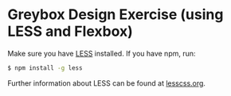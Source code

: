 # Greybox Design Exercise (using LESS and Flexbox)

Make sure you have [LESS](http://lesscss.org/) installed. If you have npm, run:  
```bash
$ npm install -g less
```

Further information about LESS can be found at [lesscss.org](http://lesscss.org/).
